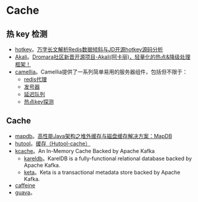 # Cache

## 热 key 检测

* [hotkey](https://gitee.com/jd-platform-opensource/hotkey)。[万字长文解析Redis数据倾斜与JD开源hotkey源码分析](https://mp.weixin.qq.com/s/ZVDhJXOsFXa_sESw3a24SQ)
* [Akali](https://github.com/bryan31/Akali)。[Dromara社区新晋开源项目-Akali(阿卡丽)，轻量化的热点&降级处理框架！](https://mp.weixin.qq.com/s/NdtCv6AVx_TeEoT1SPtdSA)
* [camellia](https://github.com/netease-im/camellia)。Camellia提供了一系列简单易用的服务器组件，包括但不限于：
  * [redis代理](https://github.com/netease-im/camellia/blob/master/docs/redis-proxy/redis-proxy-zh.md)
  * [发号器](https://github.com/netease-im/camellia/blob/master/docs/id-gen/id-gen.md)
  * [延迟队列](https://github.com/netease-im/camellia/blob/master/docs/delay-queue/delay-queue.md)
  * [热点key探测](https://github.com/netease-im/camellia/blob/master/docs/hot-key/hot-key.md)


## Cache

* [mapdb](https://github.com/jankotek/mapdb)。[高性能Java架构之堆外缓存与磁盘缓存解决方案：MapDB](https://mp.weixin.qq.com/s/6YOd3fieys8csMkwFMSnEw)
* [hutool](https://github.com/dromara/hutool)。[缓存（Hutool-cache）](https://doc.hutool.cn/pages/cache/index/)
* [kcache](https://github.com/rayokota/kcache)。An In-Memory Cache Backed by Apache Kafka
  * [kareldb](https://github.com/rayokota/kareldb)。KarelDB is a fully-functional relational database backed by Apache Kafka.
  * [keta](https://github.com/rayokota/keta)。Keta is a transactional metadata store backed by Apache Kafka.
* [caffeine](https://github.com/ben-manes/caffeine)
* [guava](https://github.com/google/guava)。
